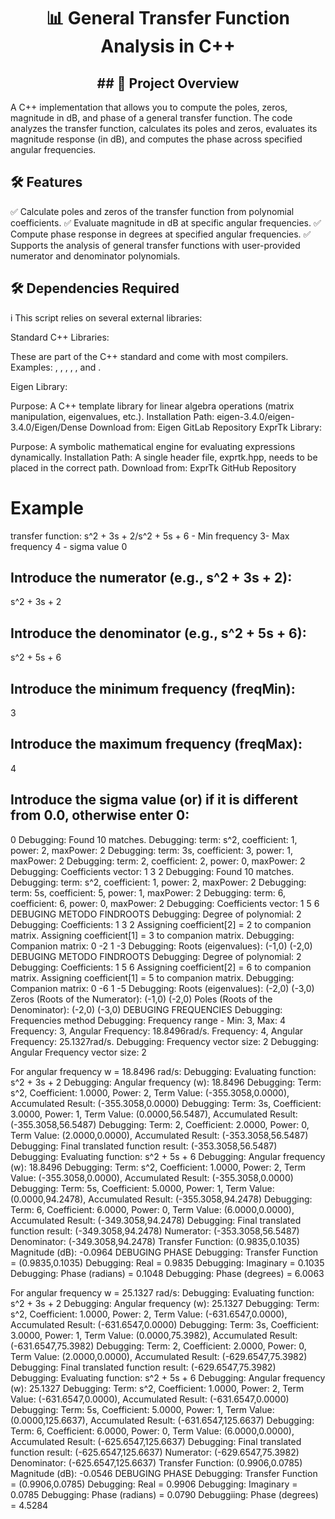 
<h1 align="center"> 📊 General Transfer Function Analysis in C++</h1>
<h2 align="center">## 🚀 Project Overview</h2>
<p align="center">

A C++ implementation that allows you to compute the poles, zeros, magnitude in dB, and phase of a general transfer function. The code analyzes the transfer function, calculates its poles and zeros, evaluates its magnitude response (in dB), and computes the phase across specified angular frequencies.

## 🛠️ Features

✅ Calculate poles and zeros of the transfer function from polynomial coefficients.
✅ Evaluate magnitude in dB at specific angular frequencies.
✅ Compute phase response in degrees at specified angular frequencies.
✅ Supports the analysis of general transfer functions with user-provided numerator and denominator polynomials.

## 🛠️ Dependencies Required
i
This script relies on several external libraries:

Standard C++ Libraries:

These are part of the C++ standard and come with most compilers.
Examples: <iostream>, <string>, <cmath>, <vector>, <complex>, and <regex>.

Eigen Library:

Purpose: A C++ template library for linear algebra operations (matrix manipulation, eigenvalues, etc.).
Installation Path: eigen-3.4.0/eigen-3.4.0/Eigen/Dense
Download from: Eigen GitLab Repository
ExprTk Library:

Purpose: A symbolic mathematical engine for evaluating expressions dynamically.
Installation Path: A single header file, exprtk.hpp, needs to be placed in the correct path.
Download from: ExprTk GitHub Repository

# Example 
 transfer function: s^2 + 3s + 2/s^2 + 5s + 6 - Min frequency 3- Max frequency 4 - sigma value 0 

## Introduce the numerator (e.g., s^2 + 3s + 2):
s^2 + 3s + 2
## Introduce the denominator (e.g., s^2 + 5s + 6):
s^2 + 5s + 6
## Introduce the minimum frequency (freqMin):
3
## Introduce the maximum frequency (freqMax):
4
## Introduce the sigma value (or) if it is different from 0.0, otherwise enter 0:
0
Debugging: Found 10 matches.
Debugging: term: s^2, coefficient: 1, power: 2, maxPower: 2
Debugging: term: 3s, coefficient: 3, power: 1, maxPower: 2
Debugging: term: 2, coefficient: 2, power: 0, maxPower: 2
Debugging: Coefficients vector: 1 3 2
Debugging: Found 10 matches.
Debugging: term: s^2, coefficient: 1, power: 2, maxPower: 2
Debugging: term: 5s, coefficient: 5, power: 1, maxPower: 2
Debugging: term: 6, coefficient: 6, power: 0, maxPower: 2
Debugging: Coefficients vector: 1 5 6
DEBUGING METODO FINDROOTS
Debugging: Degree of polynomial: 2
Debugging: Coefficients: 1 3 2
Assigning coefficient[2] = 2 to companion matrix.
Assigning coefficient[1] = 3 to companion matrix.
Debugging: Companion matrix:
 0 -2
 1 -3
Debugging: Roots (eigenvalues):
(-1,0)
(-2,0)
DEBUGING METODO FINDROOTS
Debugging: Degree of polynomial: 2
Debugging: Coefficients: 1 5 6
Assigning coefficient[2] = 6 to companion matrix.
Assigning coefficient[1] = 5 to companion matrix.
Debugging: Companion matrix:
 0 -6
 1 -5
Debugging: Roots (eigenvalues):
(-2,0)
(-3,0)
Zeros (Roots of the Numerator): (-1,0) (-2,0)
Poles (Roots of the Denominator): (-2,0) (-3,0)
DEBUGING FREQUENCIES
Debugging: Frequencies method
Debugging: Frequency range - Min: 3, Max: 4
Frequency: 3, Angular Frequency: 18.8496rad/s.
Frequency: 4, Angular Frequency: 25.1327rad/s.
Debugging: Frequency vector size: 2
Debugging: Angular Frequency vector size: 2

For angular frequency w = 18.8496 rad/s:
Debugging: Evaluating function: s^2 + 3s + 2
Debugging: Angular frequency (w): 18.8496
Debugging: Term: s^2, Coefficient: 1.0000, Power: 2, Term Value: (-355.3058,0.0000), Accumulated Result: (-355.3058,0.0000)
Debugging: Term: 3s, Coefficient: 3.0000, Power: 1, Term Value: (0.0000,56.5487), Accumulated Result: (-355.3058,56.5487)
Debugging: Term: 2, Coefficient: 2.0000, Power: 0, Term Value: (2.0000,0.0000), Accumulated Result: (-353.3058,56.5487)
Debugging: Final translated function result: (-353.3058,56.5487)
Debugging: Evaluating function: s^2 + 5s + 6
Debugging: Angular frequency (w): 18.8496
Debugging: Term: s^2, Coefficient: 1.0000, Power: 2, Term Value: (-355.3058,0.0000), Accumulated Result: (-355.3058,0.0000)
Debugging: Term: 5s, Coefficient: 5.0000, Power: 1, Term Value: (0.0000,94.2478), Accumulated Result: (-355.3058,94.2478)
Debugging: Term: 6, Coefficient: 6.0000, Power: 0, Term Value: (6.0000,0.0000), Accumulated Result: (-349.3058,94.2478)
Debugging: Final translated function result: (-349.3058,94.2478)
Numerator: (-353.3058,56.5487)
Denominator: (-349.3058,94.2478)
Transfer Function: (0.9835,0.1035)
Magnitude (dB): -0.0964
DEBUGING PHASE
Debugging: Transfer Function = (0.9835,0.1035)
Debugging: Real = 0.9835
Debugging: Imaginary = 0.1035
Debugging: Phase (radians) = 0.1048
Debugging: Phase (degrees) = 6.0063

For angular frequency w = 25.1327 rad/s:
Debugging: Evaluating function: s^2 + 3s + 2
Debugging: Angular frequency (w): 25.1327
Debugging: Term: s^2, Coefficient: 1.0000, Power: 2, Term Value: (-631.6547,0.0000), Accumulated Result: (-631.6547,0.0000)
Debugging: Term: 3s, Coefficient: 3.0000, Power: 1, Term Value: (0.0000,75.3982), Accumulated Result: (-631.6547,75.3982)
Debugging: Term: 2, Coefficient: 2.0000, Power: 0, Term Value: (2.0000,0.0000), Accumulated Result: (-629.6547,75.3982)
Debugging: Final translated function result: (-629.6547,75.3982)
Debugging: Evaluating function: s^2 + 5s + 6
Debugging: Angular frequency (w): 25.1327
Debugging: Term: s^2, Coefficient: 1.0000, Power: 2, Term Value: (-631.6547,0.0000), Accumulated Result: (-631.6547,0.0000)
Debugging: Term: 5s, Coefficient: 5.0000, Power: 1, Term Value: (0.0000,125.6637), Accumulated Result: (-631.6547,125.6637)
Debugging: Term: 6, Coefficient: 6.0000, Power: 0, Term Value: (6.0000,0.0000), Accumulated Result: (-625.6547,125.6637)
Debugging: Final translated function result: (-625.6547,125.6637)
Numerator: (-629.6547,75.3982)
Denominator: (-625.6547,125.6637)
Transfer Function: (0.9906,0.0785)
Magnitude (dB): -0.0546
DEBUGING PHASE
Debugging: Transfer Function = (0.9906,0.0785)
Debugging: Real = 0.9906
Debugging: Imaginary = 0.0785
Debugging: Phase (radians) = 0.0790
Debuggiing: Phase (degrees) = 4.5284

</p>
